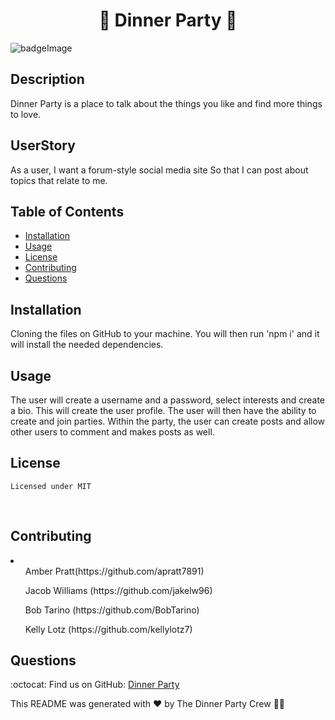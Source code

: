 <h1 align="center"> 🎉 Dinner Party 🎉</h1>

![badgeImage](https://img.shields.io/badge/license-MIT-blue)

## Description
Dinner Party is a place to talk about the things you like and find more things to love.
## UserStory
As a user,
I want a forum-style social media site
So that I can post about topics that relate to me. 
## Table of Contents
- [Installation](#install)
- [Usage](#usage)
- [License](#license)
- [Contributing](#contribution)
- [Questions](#questions)
## Installation
 Cloning the files on GitHub to your machine. You will then run 'npm i' and it will install the needed dependencies.
## Usage
The user will create a username and a password, select interests and create a bio. This will create the user profile. The user will then have the ability to create and join parties. Within the party, the user can create posts and allow other users to comment and makes posts as well.

<!--insert deployable link here-->

## License
    Licensed under MIT
<br />

## Contributing
<li>
<ul>Amber Pratt(https://github.com/apratt7891)</ul>
<ul>Jacob Williams (https://github.com/jakelw96)</ul>
<ul>Bob Tarino (https://github.com/BobTarino)</ul>
<ul>Kelly Lotz (https://github.com/kellylotz7)</ul>
</li>

## Questions

:octocat: Find us on GitHub: [Dinner Party](https://github.com/jakelw96/dinner-party)<br />


This README was generated with ❤️ by The Dinner Party Crew 👩‍💻